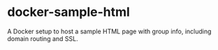 # docker-sample-html
A Docker setup to host a sample HTML page with group info, including domain routing and SSL.
